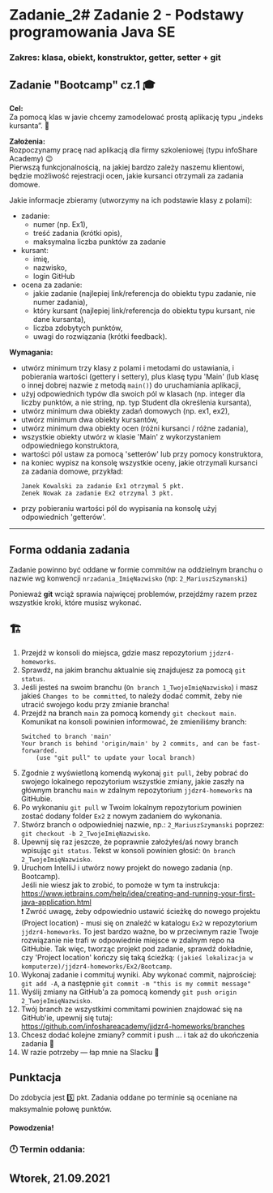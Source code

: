 # Zadanie_2# Zadanie 2 - Podstawy programowania Java SE
### Zakres: klasa, obiekt, konstruktor, getter, setter + git 


## Zadanie "Bootcamp" cz.1 :mortar_board:

**Cel:**  
Za pomocą klas w javie chcemy zamodelować prostą aplikację typu „indeks kursanta”. :green_book:  

**Założenia:**  
Rozpoczynamy pracę nad aplikacją dla firmy szkoleniowej (typu infoShare Academy)  :wink:  
Pierwszą funkcjonalnością, na jakiej bardzo zależy naszemu klientowi, będzie możliwość rejestracji ocen, jakie kursanci otrzymali za zadania domowe.  

Jakie informacje zbieramy (utworzymy na ich podstawie klasy z polami):
- zadanie:
  - numer (np. Ex1),
  - treść zadania (krótki opis),
  - maksymalna liczba punktów za zadanie
- kursant:
  - imię,
  - nazwisko,
  - login GitHub
- ocena za zadanie:
  - jakie zadanie (najlepiej link/referencja do obiektu typu zadanie, nie numer zadania),
  - który kursant (najlepiej link/referencja do obiektu typu kursant, nie dane kursanta),
  - liczba zdobytych punktów,
  - uwagi do rozwiązania (krótki feedback).
  

**Wymagania:**  
- utwórz minimum trzy klasy z polami i metodami do ustawiania, i pobierania wartości (gettery i settery), plus klasę typu 'Main' (lub klasę o innej dobrej nazwie z metodą `main()`) do uruchamiania aplikacji,
- użyj odpowiednich typów dla swoich pól w klasach (np. integer dla liczby punktów, a nie string, np. typ Student dla określenia kursanta),
- utwórz minimum dwa obiekty zadań domowych (np. ex1, ex2),
- utwórz minimum dwa obiekty kursantów,
- utwórz minimum dwa obiekty ocen (różni kursanci / różne zadania),
- wszystkie obiekty utwórz w klasie 'Main' z wykorzystaniem odpowiedniego konstruktora,
- wartości pól ustaw za pomocą 'setterów' lub przy pomocy konstruktora,
- na koniec wypisz na konsolę wszystkie oceny, jakie otrzymali kursanci za zadania domowe, przykład:
  ```
  Janek Kowalski za zadanie Ex1 otrzymal 5 pkt.
  Zenek Nowak za zadanie Ex2 otrzymal 3 pkt.
  ```
- przy pobieraniu wartości pól do wypisania na konsolę użyj odpowiednich 'getterów'.

---

## Forma oddania zadania
Zadanie powinno być oddane w formie commitów na oddzielnym branchu o nazwie wg konwencji `nrzadania_ImięNazwisko` (np: `2_MariuszSzymanski`)

Ponieważ **git** wciąż sprawia najwięcej problemów, przejdźmy razem przez wszystkie kroki, które musisz wykonać.

## :building_construction: 
1. Przejdź w konsoli do miejsca, gdzie masz repozytorium `jjdzr4-homeworks`.
2. Sprawdź, na jakim branchu aktualnie się znajdujesz za pomocą `git status`. 
3. Jeśli jesteś na swoim branchu (`On branch 1_TwojeImięNazwisko`) i masz jakieś `Changes to be committed`, to należy dodać commit, żeby nie utracić swojego kodu przy zmianie brancha!
4. Przejdź na branch `main` za pomocą komendy `git checkout main`. Komunikat na konsoli powinien informować, że zmieniliśmy branch: 
   ```
   Switched to branch 'main'
   Your branch is behind 'origin/main' by 2 commits, and can be fast-forwarded.
       (use "git pull" to update your local branch)
   ```
5. Zgodnie z wyświetloną komendą wykonaj `git pull`, żeby pobrać do swojego lokalnego repozytorium wszystkie zmiany, jakie zaszły na głównym branchu `main` w zdalnym repozytorium `jjdzr4-homeworks` na GitHubie.
6. Po wykonaniu `git pull` w Twoim lokalnym repozytorium powinien zostać dodany folder `Ex2` z nowym zadaniem do wykonania. 
7. Stwórz branch o odpowiedniej nazwie, np.: `2_MariuszSzymanski` poprzez: `git checkout -b 2_TwojeImięNazwisko`.
8. Upewnij się raz jeszcze, że poprawnie założyłeś/aś nowy branch wpisując `git status`. Tekst w konsoli powinien głosić: `On branch 2_TwojeImięNazwisko`. 
9. Uruchom IntelliJ i utwórz nowy projekt do nowego zadania (np. Bootcamp).  
Jeśli nie wiesz jak to zrobić, to pomoże w tym ta instrukcja: https://www.jetbrains.com/help/idea/creating-and-running-your-first-java-application.html  
:exclamation: Zwróć uwagę, żeby odpowiednio ustawić ścieżkę do nowego projektu (Project location) - musi się on znaleźć w katalogu `Ex2` w repozytorium `jjdzr4-homeworks`. To jest bardzo ważne, bo w przeciwnym razie Twoje rozwiązanie nie trafi w odpowiednie miejsce w zdalnym repo na GitHubie. Tak więc, tworząc projekt pod zadanie, sprawdź dokładnie, czy 'Project location' kończy się taką ścieżką: `(jakieś lokalizacja w komputerze)/jjdzr4-homeworks/Ex2/Bootcamp`.
10. Wykonaj zadanie i commituj wyniki. Aby wykonać commit, najprościej: `git add -A`, a następnie `git commit -m "this is my commit message"`
11. Wyślij zmiany na GitHub'a za pomocą komendy `git push origin 2_TwojeImięNazwisko`. 
12. Twój branch ze wszystkimi commitami powinien znajdować się na GitHub'ie, upewnij się tutaj: https://github.com/infoshareacademy/jjdzr4-homeworks/branches
13. Chcesz dodać kolejne zmiany? commit i push ... i tak aż do ukończenia zadania :tada:
14. W razie potrzeby — łap mnie na Slacku :calling:


## Punktacja

Do zdobycia jest :five: pkt.
Zadania oddane po terminie są oceniane na maksymalnie połowę punktów.

#### Powodzenia!

### :clock12: Termin oddania:
## Wtorek, 21.09.2021
